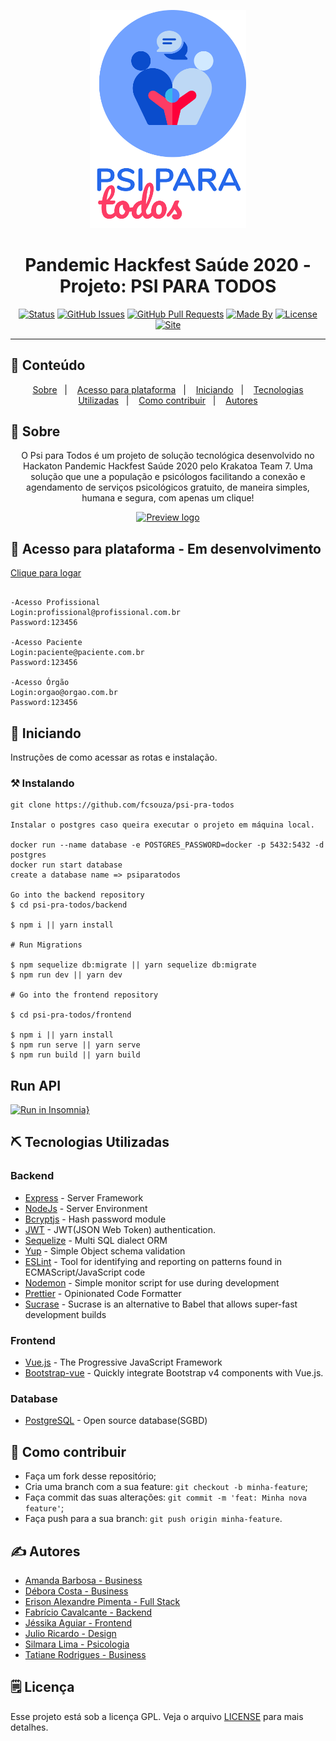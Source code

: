 <p align="center">
  <a href="" rel="noopener">
 <img src=".github\logo.png" alt="Project logo" width=250px></a>
</p>

<h1 align="center">Pandemic Hackfest Saúde 2020 - Projeto: PSI PARA TODOS</h1>

<div align="center">

[![Status](https://img.shields.io/badge/status-active-success.svg)]()
[![GitHub Issues](https://img.shields.io/github/languages/count/fcsouza/psi-pra-todos)]()
[![GitHub Pull Requests](https://img.shields.io/github/last-commit/fcsouza/psi-pra-todos)]()
[![Made By](https://img.shields.io/badge/Made%20By-Krakatoa%20Team-brightgreen)]()
[![License](https://img.shields.io/badge/license-GPL-blue)](/LICENSE.gpl)
[![Site](https://img.shields.io/badge/Clique%20me-%20para%20visualizar%20a%20plataforma-brightgreen)](https://psiparatodos.tk/)

</div>

---


## 📝 Conteúdo
<p align="center">
<a href="#about">Sobre</a>&nbsp;&nbsp;&nbsp;|&nbsp;&nbsp;&nbsp;
<a href="#dev_acess">Acesso para plataforma</a>&nbsp;&nbsp;&nbsp;|&nbsp;&nbsp;&nbsp;
<a href="#getting_started">Iniciando</a>&nbsp;&nbsp;&nbsp;|&nbsp;&nbsp;&nbsp;
<a href="#built_using">Tecnologias Utilizadas</a>&nbsp;&nbsp;&nbsp;|&nbsp;&nbsp;&nbsp;
<a href="#contribute">Como contribuir</a>&nbsp;&nbsp;&nbsp;|&nbsp;&nbsp;&nbsp;
<a href="#authors">Autores</a>
</p>


## 🧐 Sobre <a name = "about"></a>

<p align="center">O Psi para Todos é um projeto de solução tecnológica desenvolvido no Hackaton Pandemic Hackfest Saúde 2020 pelo Krakatoa Team 7. Uma solução que une a população e psicólogos facilitando a conexão e agendamento de serviços psicológicos gratuito, de maneira simples, humana e segura, com apenas um clique!
    <br> 
</p>

<p align="center">
  <a href="" rel="noopener">
 <img width=650px src=".github\gif_video.gif" alt="Preview logo"></a>
</p>



## 🔩 Acesso para plataforma - Em desenvolvimento <a name = "dev_acess"></a>

[Clique para logar](https://psiparatodos.tk/login)

```

-Acesso Profissional
Login:profissional@profissional.com.br
Password:123456

-Acesso Paciente
Login:paciente@paciente.com.br
Password:123456

-Acesso Órgão
Login:orgao@orgao.com.br
Password:123456

```

## 🏁 Iniciando <a name = "getting_started"></a>

Instruções de como acessar as rotas e instalação.

### ⚒ Instalando <a name = "installing"></a>

```
git clone https://github.com/fcsouza/psi-pra-todos

Instalar o postgres caso queira executar o projeto em máquina local.

docker run --name database -e POSTGRES_PASSWORD=docker -p 5432:5432 -d postgres
docker run start database
create a database name => psiparatodos

Go into the backend repository
$ cd psi-pra-todos/backend

$ npm i || yarn install

# Run Migrations

$ npm sequelize db:migrate || yarn sequelize db:migrate 
$ npm run dev || yarn dev

# Go into the frontend repository

$ cd psi-pra-todos/frontend

$ npm i || yarn install
$ npm run serve || yarn serve
$ npm run build || yarn build
```

## Run API

[![Run in Insomnia}](https://insomnia.rest/images/run.svg)](https://insomnia.rest/run/?label=Psi%20para%20Todos%20API's&uri=https%3A%2F%2Fgithub.com%2Ffcsouza%2Fpsi-pra-todos%2Fblob%2Fmaster%2F.github%2Fapi_acess.json)

## ⛏️ Tecnologias Utilizadas <a name = "built_using"></a>

### Backend
- [Express](https://expressjs.com/) - Server Framework
- [NodeJs](https://nodejs.org/en/) - Server Environment
- [Bcryptjs](https://www.npmjs.com/package/bcryptjs) - Hash password module
- [JWT](https://www.npmjs.com/package/jsonwebtoken) - JWT(JSON Web Token) authentication.
- [Sequelize](https://sequelize.org/) - Multi SQL dialect ORM 
- [Yup](https://github.com/jquense/yup) - Simple Object schema validation
- [ESLint](https://eslint.org/) -  Tool for identifying and reporting on patterns found in ECMAScript/JavaScript code
- [Nodemon](https://www.npmjs.com/package/nodemon) - Simple monitor script for use during development
- [Prettier](https://prettier.io/) - Opinionated Code Formatter
- [Sucrase](https://www.npmjs.com/package/sucrase) - Sucrase is an alternative to Babel that allows super-fast development builds

### Frontend
- [Vue.js](https://vuejs.org/) - The Progressive
JavaScript Framework
- [Bootstrap-vue](https://github.com/bootstrap-vue/bootstrap-vue) - Quickly integrate Bootstrap v4 components with Vue.js.

### Database
- [PostgreSQL](https://www.postgresql.org/) - Open source database(SGBD)

## 🤔 Como contribuir <a name = "contribute"></a>

- Faça um fork desse repositório;
- Cria uma branch com a sua feature: `git checkout -b minha-feature`;
- Faça commit das suas alterações: `git commit -m 'feat: Minha nova feature'`;
- Faça push para a sua branch: `git push origin minha-feature`.

## ✍️ Autores <a name = "authors"></a>

- [Amanda Barbosa -	Business](https://www.linkedin.com/in/amanda-barbosa-94064018a/)
- [Débora Costa -	Business](https://www.linkedin.com/in/debora-costa-38a56971/)
- [Erison Alexandre Pimenta - Full Stack](erisonalexandre12@gmail.com)
- [Fabrício Cavalcante - Backend](https://www.linkedin.com/in/fabricio-cavalcante/)
- [Jéssika Aguiar - Frontend](https://www.linkedin.com/in/jessika-aguiar)
- [Julio Ricardo - Design](https://www.linkedin.com/in/ojulior)
- [Silmara Lima - Psicologia](@silmaralimapsy)
- [Tatiane Rodrigues - Business](https://www.linkedin.com/in/tatiane-veridico-rodrigues-71766429)

## 🗒 Licença

Esse projeto está sob a licença GPL. Veja o arquivo [LICENSE](/LICENSE.gpl) para mais detalhes.